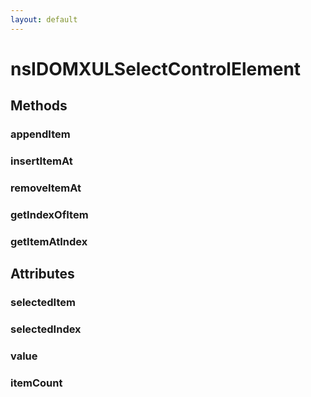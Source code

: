 ```yaml
---
layout: default
---
```


# nsIDOMXULSelectControlElement #

## Methods ##

### appendItem ###

### insertItemAt ###

### removeItemAt ###

### getIndexOfItem ###

### getItemAtIndex ###

## Attributes ##

### selectedItem ###

### selectedIndex ###

### value ###

### itemCount ###
